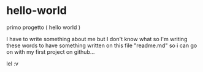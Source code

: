 # hello-world
primo progetto ( hello world )

I have to write something about me but I don't know what so I'm writing these words to have something written on this file "readme.md" so i can go on with my first project on github...

lel :v


